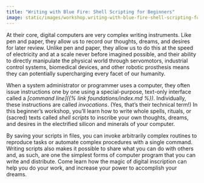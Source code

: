 ```yaml
---
title: "Writing with Blue Fire: Shell Scripting for Beginners"
image: static/images/workshop.writing-with-blue-fire-shell-scripting-for-beginners.square.jpg
---
```


At their core, digital computers are very complex writing instruments. Like pen and paper, they allow us to record our thoughts, dreams, and desires for later review. Unlike pen and paper, they allow us to do this at the speed of electricity and at a scale never before imagined possible, and their ability to directly manipulate the physical world through servomotors, industrial control systems, biomedical devices, and other robotic prosthesis means they can potentially supercharging every facet of our humanity.

When a system administrator or programmer uses a computer, they often issue instructions one by one using a special-purpose, text-only interface called a *[command line]({% link foundations/index.md %})*. Individually, these instructions are called *invocations*. (Yes, that&rsquo;s their technical term!) In this beginner&rsquo;s workshop, you&rsquo;ll learn how to write whole spells, rituals, or (sacred) texts called *shell scripts* to inscribe your own thoughts, dreams, and desires in the electrified silicon and minerals of your computer.

By saving your scripts in files, you can invoke arbitrarily complex routines to reproduce tasks or automate complex procedures with a single command. Writing scripts also makes it possible to share what you can do with others and, as such, are one the simplest forms of computer program that you can write and distribute. Come learn how the magic of digital inscription can help you do your work, and increase your power to accomplish your dreams.
